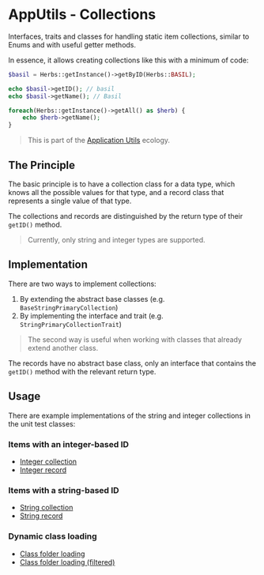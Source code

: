 # AppUtils - Collections

Interfaces, traits and classes for handling static item collections,
similar to Enums and with useful getter methods. 

In essence, it allows creating collections like this with a 
minimum of code:

```php
$basil = Herbs::getInstance()->getByID(Herbs::BASIL);

echo $basil->getID(); // basil
echo $basil->getName(); // Basil
```

```php
foreach(Herbs::getInstance()->getAll() as $herb) {
    echo $herb->getName();
}
```

> This is part of the [Application Utils][] ecology.

## The Principle

The basic principle is to have a collection class for a data type,
which knows all the possible values for that type, and a record class
that represents a single value of that type.

The collections and records are distinguished by the return type of
their `getID()` method. 

> Currently, only string and integer types are supported.

## Implementation

There are two ways to implement collections: 

1. By extending the abstract base classes (e.g. `BaseStringPrimaryCollection`)
2. By implementing the interface and trait (e.g. `StringPrimaryCollectionTrait`)

> The second way is useful when working with classes that already 
> extend another class.

The records have no abstract base class, only an interface that
contains the `getID()` method with the relevant return type.

## Usage

There are example implementations of the string and integer collections
in the unit test classes:

### Items with an integer-based ID

- [Integer collection](tests/AppUtilsTestClasses/IntegerPrimaryCollectionImpl.php) 
- [Integer record](tests/AppUtilsTestClasses/IntegerPrimaryRecordImpl.php)

### Items with a string-based ID

- [String collection](tests/AppUtilsTestClasses/IntegerPrimaryCollectionImpl.php)
- [String record](tests/AppUtilsTestClasses/IntegerPrimaryRecordImpl.php)

### Dynamic class loading

- [Class folder loading](tests/AppUtilsTestClasses/ClassLoaderCollectionImpl.php)
- [Class folder loading (filtered)](tests/AppUtilsTestClasses/ClassLoaderCollectionInstanceOfImpl.php)


[Application Utils]: https://github.com/Mistralys/application-utils
